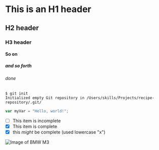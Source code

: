 # This is an H1 header
## H2 header
### H3 header
#### So on
##### and so forth
###### done

```
$ git init
Initialized empty Git repository in /Users/skills/Projects/recipe-repository/.git/
```

``` javascript
var myVar = "Hello, world!";
```

- [ ] This item is incomplete
- [X] This item is complete
- [x] this *might* be complete (used lowercase "x")

![Image of BMW M3](https://bmw.scene7.com/is/image/BMW/g80_g20-m340_dynamics_m-sport-differential_fb?qlt=80&wid=1024&fmt=webp)
